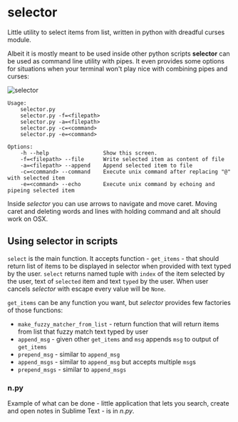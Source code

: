 # selector

Little utility to select items from list, written in python with dreadful  curses module.

Albeit it is mostly meant to be used inside other python scripts **selector** can be used as command line utility with pipes. It even provides some options for situations when your terminal won't play nice with combining pipes and curses:

![selector](http://procrastinationlog.net/images/selector.gif)

```
Usage:
    selector.py
    selector.py -f=<filepath>
    selector.py -a=<filepath>
    selector.py -c=<command>
    selector.py -e=<command>

Options:
    -h --help                 Show this screen.
    -f=<filepath> --file      Write selected item as content of file
    -a=<filepath> --append    Append selected item to file
    -c=<command> --command    Execute unix command after replacing "@" with selected item
    -e=<command> --echo       Execute unix command by echoing and pipeing selected item
```

Inside *selector* you can use arrows to navigate and move caret. Moving caret and deleting words and lines with holding command and alt should work on OSX.

## Using **selector** in scripts

`select` is the main function. It accepts function - `get_items` - that should return list of items to be displayed in selector when provided with text typed by the user. `select` returns named tuple with `index` of the item selected by the user, text of `selected` item and text `typed` by the user. When user cancels *selector* with escape every value will be `None`.

`get_items` can be any function you want, but *selector* provides few factories of those functions:

- `make_fuzzy_matcher_from_list` - return function that will return items from list that fuzzy match text typed by user
- `append_msg` - given other `get_items` and `msg` appends `msg` to output of `get_items`
- `prepend_msg` - similar to `append_msg`
- `append_msgs` - similar to `append_msg` but accepts multiple `msg`s
- `prepend_msgs` - similar to `append_msgs`

### n.py

Example of what can be done - little application that lets you search, create and open notes in Sublime Text - is in *n.py*.

